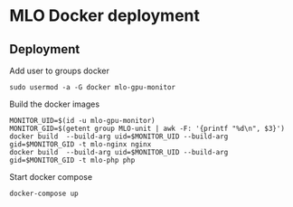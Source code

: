 # MLO Docker deployment

## Deployment

Add user to groups docker
```
sudo usermod -a -G docker mlo-gpu-monitor
```

Build the docker images

```
MONITOR_UID=$(id -u mlo-gpu-monitor)
MONITOR_GID=$(getent group MLO-unit | awk -F: '{printf "%d\n", $3}')
docker build  --build-arg uid=$MONITOR_UID --build-arg gid=$MONITOR_GID -t mlo-nginx nginx
docker build  --build-arg uid=$MONITOR_UID --build-arg gid=$MONITOR_GID -t mlo-php php
```

Start docker compose

```
docker-compose up
```

